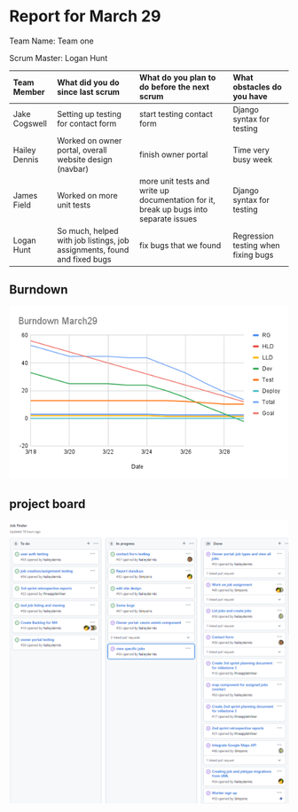 # Report for March 29

Team Name: Team one

Scrum Master: Logan Hunt

| Team Member | What did you do since last scrum | What do you plan to do before the next scrum | What obstacles do you have |
| :--- | :--- | :--- | :--- |
| Jake Cogswell | Setting up testing for contact form | start testing contact form | Django syntax for testing | 
| Hailey Dennis | Worked on owner portal, overall website design (navbar) | finish owner portal | Time very busy week |
| James Field | Worked on more unit tests | more unit tests and write up documentation for it, break up bugs into separate issues | Django syntax for testing |
| Logan Hunt | So much, helped with job listings, job assignments, found and fixed bugs | fix bugs that we found | Regression testing when fixing bugs |

## Burndown

![](burndown_charts/Burndown%20March29.png)

## project board


![](project_board/standup3-29.PNG)